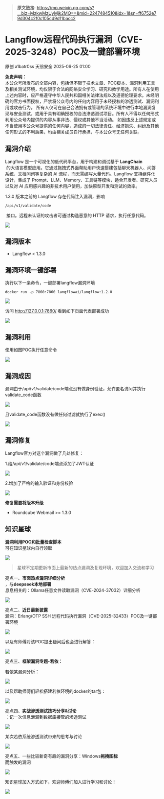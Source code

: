 > **原文链接**: https://mp.weixin.qq.com/s?__biz=MzkwMzUyMjk2MQ==&mid=2247484510&idx=1&sn=ff6752e79d304c2f0c105cd9d11bacc2

#  Langflow远程代码执行漏洞（CVE-2025-3248）POC及一键部署环境  
原创 a1batr0ss  天翁安全   2025-06-25 01:00  
  
**免责声明：**  
本公众号所发布的全部内容，包括但不限于技术文章、POC脚本、漏洞利用工具及相关测试环境，均仅限于合法的网络安全学习、研究和教学用途。所有人在使用上述内容时，应严格遵守中华人民共和国相关法律法规以及道德伦理要求。未经明确的官方书面授权，严禁将公众号内的任何内容用于未经授权的渗透测试、漏洞利用或攻击行为。 所有人仅可在自己合法拥有或管理的系统环境中进行本地漏洞复现与安全测试，或用于具有明确授权的合法渗透测试项目。所有人不得以任何形式利用公众号内提供的内容从事非法、侵权或其他不当活动。 如因违反上述规定或不当使用本公众号提供的任何内容，造成的一切法律责任、经济损失、纠纷及其他任何形式的不利后果，均由相关成员自行承担，与本公众号无任何关联。  
## 漏洞介绍  
  
Langflow 是一个可视化的低代码平台，用于构建和调试基于 **LangChain**  
 的大语言模型应用。它通过拖拽式界面帮助用户快速搭建包括聊天机器人、问答系统、文档问询等复杂的 AI 流程，而无需编写大量代码。Langflow 支持组件化设计，集成了 Prompt、LLM、Memory、工具链等模块，适合开发者、研究人员以及对 AI 应用感兴趣的非技术用户使用，加快原型开发和测试的效率。  
  
1.3.0 版本之前的 Langflow 存在代码注入漏洞，影响 
```
/api/v1/validate/code
```

  
 接口。远程未认证的攻击者可通过构造恶意的 HTTP 请求，执行任意代码。  
  
![](https://mmbiz.qpic.cn/sz_mmbiz_png/I2eHcAFia5S73DRADfPAd7coIhQFkbIAtDGu0EfBGpaamfq79DfAe6k1CBTfIvZ7U7onoV1DsZc9jZCAOiaUQmyQ/640?wx_fmt=png&from=appmsg "")  
## 漏洞版本  
- Langflow < 1.3.0  
  
## 漏洞环境一键部署  
  
执行以下一条命令，一键部署langflow漏洞环境  

```
docker run -p 7860:7860 langflowai/langflow:1.2.0
```

  
![](https://mmbiz.qpic.cn/sz_mmbiz_png/I2eHcAFia5S73DRADfPAd7coIhQFkbIAtuwXdEibkT9DQxu4ibiaMqA5sOp7x5IuWH0Y8xqZibibMSjsPToX5TyXaDTA/640?wx_fmt=png&from=appmsg "")  
  
访问 http://127.0.0.1:7860/ 看到如下页面代表部署成功  
  
![](https://mmbiz.qpic.cn/sz_mmbiz_png/I2eHcAFia5S73DRADfPAd7coIhQFkbIAtLxz2GsnH633hnaudoyl26cT1K3B0Z9Cibld6DibEKOWsbO3E4TOuOFpw/640?wx_fmt=png&from=appmsg "")  
## 漏洞利用  
  
使用如图POC执行任意命令  
  
![](https://mmbiz.qpic.cn/sz_mmbiz_png/I2eHcAFia5S73DRADfPAd7coIhQFkbIAttejBrdgreYpiaiaKBfw9b8COUu5jENktGpdfVsZBGCEAVY20icwTvKwsw/640?wx_fmt=png&from=appmsg "")  
## 漏洞成因  
  
漏洞由于/api/v1/validate/code端点没有做身份验证，允许匿名访问并执行validate_code函数  
  
![](https://mmbiz.qpic.cn/sz_mmbiz_png/I2eHcAFia5S73DRADfPAd7coIhQFkbIAt9po1taK5uzZGVmpoUrMBIOLshhlAicJsjkD3BhkKLZ19VFrZBic16P4A/640?wx_fmt=png&from=appmsg "")  
  
且validate_code函数没有做任何过滤就执行了exec()  
  
![](https://mmbiz.qpic.cn/sz_mmbiz_png/I2eHcAFia5S73DRADfPAd7coIhQFkbIAtbAmpRTsDTYWeyxslSpSujdLLqwaDOnCF08yNaaickiaZ3Jb50M5dYxMg/640?wx_fmt=png&from=appmsg "")  
## 漏洞修复  
  
Langflow官方对这个漏洞做了几处修复：  
  
1.给/api/v1/validate/code端点添加了JWT认证  
  
![](https://mmbiz.qpic.cn/sz_mmbiz_png/I2eHcAFia5S73DRADfPAd7coIhQFkbIAtf4ortP9bjicT1kcvZV1BnDr0bicelsbRhUtgfeKgB49diaf5JDrTaoD4Q/640?wx_fmt=png&from=appmsg "")  
  
2.增加了严格的输入验证和身份校验  
  
![](https://mmbiz.qpic.cn/sz_mmbiz_png/I2eHcAFia5S73DRADfPAd7coIhQFkbIAtpyicMRKuDiatynsk54u1eibRG8glykSxtu2dCrJ8uU9XMJULU0trSE3Cg/640?wx_fmt=png&from=appmsg "")  
  
**修复需要将版本升级**  
- Roundcube Webmail >= 1.3.0  
  
## 知识星球  
  
**漏洞利用POC和批量检查脚本**  
可在知识星球内自行领取  
  
![](https://mmbiz.qpic.cn/sz_mmbiz_png/I2eHcAFia5S73DRADfPAd7coIhQFkbIAt6hR3dcXria0aeCL5Z4YrpmI8TB2ro9VJTZqxJq264GASksicg1td2QaQ/640?wx_fmt=png&from=appmsg "")  
> 星球不定期更新市面上最新的热点漏洞及复现环境，欢迎加入交流和学习  
  
  
亮点一、**市面热点漏洞详细分析**  
，与**deepseek本地部署**  
息息相关的：Ollama任意文件读取漏洞（CVE-2024-37032）详细分析  
  
![](https://mmbiz.qpic.cn/sz_mmbiz_png/I2eHcAFia5S73DRADfPAd7coIhQFkbIAtCqTVfjZ2ZyUNkEqO4o2jUibhc8Fj8vM9Jk5x8ickdEMUPbL9HeVzFiaog/640?wx_fmt=png&from=appmsg "")  
  
亮点二、**近日最新披露**  
漏洞：Erlang/OTP SSH 远程代码执行漏洞（CVE-2025-32433）POC及一键部署环境  
  
![](https://mmbiz.qpic.cn/sz_mmbiz_png/I2eHcAFia5S73DRADfPAd7coIhQFkbIAtOmPgJAYg5d5HC44ZUp5yNibvQaDkKPmiaRbdGCySiagXsyvSAOWvHDumg/640?wx_fmt=png&from=appmsg "")  
  
以及有师傅对该POC提出疑问后也会进行解答：  
  
![](https://mmbiz.qpic.cn/sz_mmbiz_png/I2eHcAFia5S73DRADfPAd7coIhQFkbIAtG8QkThHabXsNliaKD270BCmMic3stqI5dODbYCBqK03reCAXWBt2buibw/640?wx_fmt=png&from=appmsg "")  
  
亮点三、**框架漏洞专题-若依：**  
  
若依某漏洞分析：  
  
![](https://mmbiz.qpic.cn/sz_mmbiz_png/I2eHcAFia5S73DRADfPAd7coIhQFkbIAtNz16KpmfB2ycyiaDTZz0Mtia373Z3KdectED4ssQ1eZvpxnjdfQEnNEg/640?wx_fmt=png&from=appmsg "")  
  
以及帮助师傅们轻松搭建若依环境的docker的tar包：  
  
![](https://mmbiz.qpic.cn/sz_mmbiz_png/I2eHcAFia5S73DRADfPAd7coIhQFkbIAtxiafep2iaWBcFlx2WVI0COsA27ibWZMZF58hUa4dPAem2fq3bVibmom3KQ/640?wx_fmt=png&from=appmsg "")  
  
亮点四、**实战渗透测试技巧分享&讨论**  
：记一次信息泄漏到数据库接管的渗透测试  
  
![](https://mmbiz.qpic.cn/sz_mmbiz_png/I2eHcAFia5S73DRADfPAd7coIhQFkbIAtrH7Noibf7nibRhxiajafHo6W5sOV7qBS7T0UZicoiaDo7bTcG9lrwMYsBSw/640?wx_fmt=png&from=appmsg "")  
  
某次若依系统渗透测试带来的思考与讨论  
  
![](https://mmbiz.qpic.cn/sz_mmbiz_png/I2eHcAFia5S73DRADfPAd7coIhQFkbIAtVaZavLYZ4ww5N1lCdxiclBeI2MRnia8iaiawOlhWlPr98ZkWWP3tic9VRlw/640?wx_fmt=png&from=appmsg "")  
  
亮点五、一些比较新奇有趣的漏洞分享：Windows**拖拽图标**  
而触发的漏洞  
  
![](https://mmbiz.qpic.cn/sz_mmbiz_png/I2eHcAFia5S73DRADfPAd7coIhQFkbIAtACpQaRu93ASUfoosM9nk7tian7nmzrChtQrO8BvF1gVxXh5kkiaYUhKw/640?wx_fmt=png&from=appmsg "")  
  
知识星球加入方式如下，欢迎师傅们加入进行学习和讨论！  
  
![](https://mmbiz.qpic.cn/sz_mmbiz_png/I2eHcAFia5S73DRADfPAd7coIhQFkbIAtreAWAJtpkncfObHT8gJUR9UrayoCesdKkXbB4ibIetCW2Cw45oQ6HKQ/640?wx_fmt=png&from=appmsg "")  
  
  
